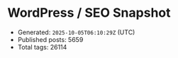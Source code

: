 # WordPress / SEO Snapshot

- Generated: `2025-10-05T06:10:29Z` (UTC)
- Published posts: 5659
- Total tags: 26114
